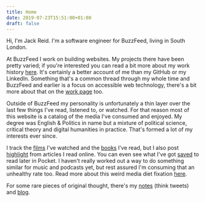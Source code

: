 ```yaml
---
title: Home
date: 2019-07-23T15:51:00+01:00
draft: false
---
```


Hi, I'm Jack Reid. I'm a software engineer for BuzzFeed, living in South London.

At BuzzFeed I work on building websites. My projects there have been pretty varied; if you're interested you can read a bit more about my work history [here](/work). It's certainly a better account of me than my GitHub or my LinkedIn. Something that's a common thread through my whole time and BuzzFeed and earlier is a focus on accessible web technology, there's a bit more about that on the [work page](/work) too.

Outside of BuzzFeed my personality is unfortunately a thin layer over the last few things I've read, listened to, or watched. For that reason most of this website is a catalog of the media I've consumed and enjoyed. My degree was English & Politics in name but a mixture of political science, critical theory and digital humanities in practice. That's formed a lot of my interests ever since.

I track the [films](/films/watched) I've watched and the [books](/books/read) I've read, but I also post [highlight](/highlight) from articles I read online. You can even see what I've got [saved](/articles/saved) to read later in Pocket. I haven't really worked out a way to do something similar for music and podcasts yet, but rest assured I'm consuming that an unhealthy rate too. Read more about this weird media diet fixation [here](/media).

For some rare pieces of original thought, there's my [notes](/note) (think tweets) and [blog](/post).


